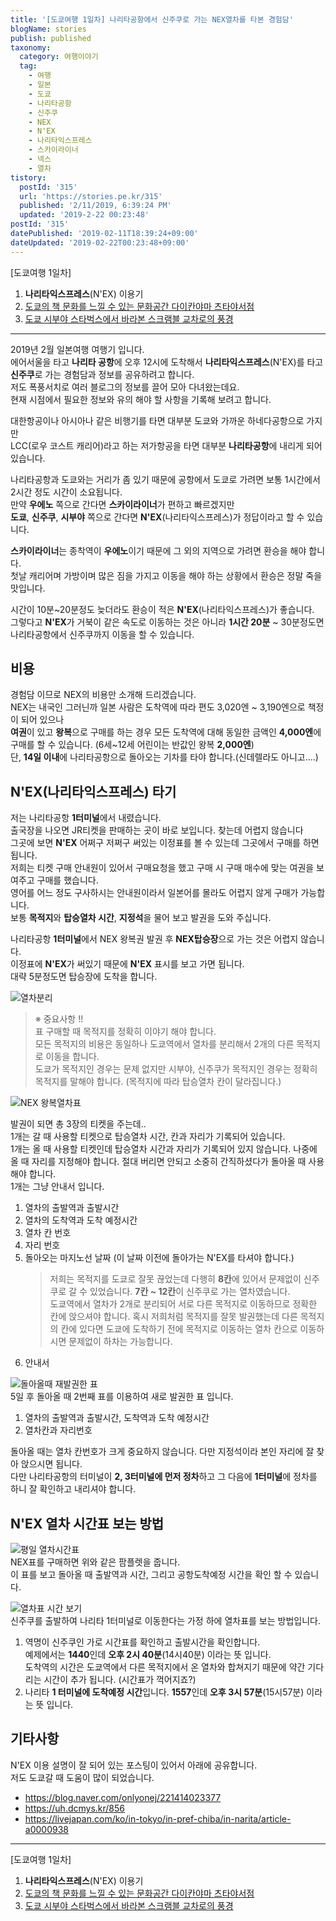 ```yaml
---
title: '[도쿄여행 1일차] 나리타공항에서 신주쿠로 가는 NEX열차를 타본 경험담'
blogName: stories
publish: published
taxonomy:
  category: 여행이야기
  tag:
    - 여행
    - 일본
    - 도쿄
    - 나리타공항
    - 신주쿠
    - NEX
    - N'EX
    - 나리타익스프레스
    - 스카이라이너
    - 넥스
    - 열차
tistory:
  postId: '315'
  url: 'https://stories.pe.kr/315'
  published: '2/11/2019, 6:39:24 PM'
  updated: '2019-2-22 00:23:48'
postId: '315'
datePublished: '2019-02-11T18:39:24+09:00'
dateUpdated: '2019-02-22T00:23:48+09:00'
---
```




[도쿄여행 1일차]
1. **나리타익스프레스**(N'EX) 이용기
1. [도쿄의 책 문화를 느낄 수 있는 문화공간 다이칸야마 츠타야서점](https://stories.pe.kr/317)
1. [도쿄 시부야 스타벅스에서 바라본 스크램블 교차로의 풍경](https://stories.pe.kr/318)

--- 

2019년 2월 일본여행 여행기 입니다.  
에어서울을 타고 **나리타 공항**에 오후 12시에 도착해서 **나리타익스프레스**(N'EX)를 타고 **신주쿠**로 가는 경험담과 정보를 공유하려고 합니다.  
저도 폭풍서치로 여러 블로그의 정보를 끌어 모아 다녀왔는데요.  
현재 시점에서 필요한 정보와 유의 해야 할 사항을 기록해 보려고 합니다.  

대한항공이나 아시아나 같은 비행기를 타면 대부분 도쿄와 가까운 하네다공항으로 가지만   
 LCC(로우 코스트 캐리어)라고 하는 저가항공을 타면 대부분 **나리타공항**에 내리게 되어 있습니다.   

나리타공항과 도쿄와는 거리가 좀 있기 때문에 공항에서 도쿄로 가려면 보통 1시간에서 2시간 정도 시간이 소요됩니다.  
만약 **우에노** 쪽으로 간다면 **스카이라이너**가 편하고 빠르겠지만   
**도쿄**, **신주쿠**, **시부야** 쪽으로 간다면 **N'EX**(나리타익스프레스)가 정답이라고 할 수 있습니다.  

**스카이라이너**는 종착역이 **우에노**이기 때문에 그 외의 지역으로 가려면 환승을 해야 합니다.  
첫날 캐리어며 가방이며 많은 짐을 가지고 이동을 해야 하는 상황에서 환승은 정말 죽을 맛입니다.  

시간이 10분~20분정도 늦더라도 환승이 적은 **N'EX**(나리타익스프레스)가 좋습니다.  
그렇다고 **N'EX**가 거북이 같은 속도로 이동하는 것은 아니라 **1시간 20분** ~ 30분정도면 나리타공항에서 신주쿠까지 이동을 할 수 있습니다.   


## 비용
경험담 이므로 NEX의 비용만 소개해 드리겠습니다.  
NEX는 내국인 그러닌까 일본 사람은 도착역에 따라 편도 3,020엔 ~ 3,190엔으로 책정이 되어 있으나   
**여권**이 있고 **왕복**으로 구매를 하는 경우 모든 도착역에 대해 동일한 금액인 **4,000엔**에 구매를 할 수 있습니다. (6세~12세 어린이는 반값인 왕복 **2,000엔**)  
단, **14일 이내**에 나리타공항으로 돌아오는 기차를 타야 합니다.(신데렐라도 아니고....)   


## **N'EX(나리타익스프레스)** 타기  
저는 나리타공항 **1터미널**에서 내렸습니다.   
출국장을 나오면 JR티켓을 판매하는 곳이 바로 보입니다. 찾는데 어렵지 않습니다  
그곳에 보면 **N'EX** 어쩌구 저쩌구 써있는 이정표를 볼 수 있는데 그곳에서 구매를 하면 됩니다.  
저희는 티켓 구매 안내원이 있어서 구매요청을 했고 구매 시 구매 매수에 맞는 여권을 보여주고 구매를 했습니다.  
영어를 어느 정도 구사하시는 안내원이라서 일본어를 몰라도 어렵지 않게 구매가 가능합니다.  
보통 **목적지**와 **탑승열차 시간**, **지정석**을 물어 보고 발권을 도와 주십니다.   

나리타공항 **1터미널**에서 NEX 왕복권 발권 후 **NEX탑승장**으로 가는 것은 어렵지 않습니다.  
이정표에 **N'EX**가 써있기 때문에 **N'EX** 표시를 보고 가면 됩니다.  
대략 5분정도면 탑승장에 도착을 합니다.   


![열차분리](images/2019-02-11-15-06-28.png)   
> ※ 중요사항 !!  
> 표 구매할 때 목적지를 정확히 이야기 해야 합니다.  
> 모든 목적지의 비용은 동일하나 도쿄역에서 열차를 분리해서 2개의 다른 목적지로 이동을 합니다.  
> 도쿄가 목적지인 경우는 문제 없지만 시부야, 신주쿠가 목적지인 경우는 정확히 목적지를 말해야 합니다. (목적지에 따라 탑승열차 칸이 달라집니다.)   

![NEX 왕복열차표](images/2019-02-11-15-45-35.png)  

발권이 되면 총 3장의 티켓을 주는데..   
1개는 갈 때 사용할 티켓으로 탑승열차 시간, 칸과 자리가 기록되어 있습니다.   
1개는 올 때 사용할 티켓인데 탑승열차 시간과 자리가 기록되어 있지 않습니다. 나중에 올 때 자리를 지정해야 합니다. 절대 버리면 안되고 소중히 간직하셨다가 돌아올 때 사용해야 합니다.    
1개는 그냥 안내서 입니다.   

1. 열차의 출발역과 출발시간  
1. 열차의 도착역과 도착 예정시간  
1. 열차 칸 번호  
1. 자리 번호  
1. 돌아오는 마지노선 날짜 (이 날짜 이전에 돌아가는 N'EX를 타셔야 합니다.)   
    > 저희는 목적지를 도쿄로 잘못 끊었는데 다행히 **8칸**에 있어서 문제없이 신주쿠로 갈 수 있었습니다. **7칸 ~ 12칸**이 신주쿠로 가는 열차였습니다.  
    > 도쿄역에서 열차가 2개로 분리되어 서로 다른 목적지로 이동하므로 정확한 칸에 앉으셔야 합니다. 혹시 저희처럼 목적지를 잘못 발권했는데 다른 목적지의 칸에 있다면 도쿄에 도착하기 전에 목적지로 이동하는 열차 칸으로 이동하시면 문제없이 하차는 가능합니다.
1. 안내서 

![돌아올때 재발권한 표](images/2019-02-11-15-46-15.png)   
5일 후 돌아올 때 2번째 표를 이용하여 새로 발권한 표 입니다.   

1. 열차의 출발역과 출발시간, 도착역과 도착 예정시간 
1. 열차칸과 자리번호   

돌아올 때는 열차 칸번호가 크게 중요하지 않습니다. 다만 지정석이라 본인 자리에 잘 찾아 앉으시면 됩니다.  
다만 나리타공항의 터미널이 **2, 3터미널에 먼저 정차**하고 그 다음에 **1터미널**에 정차를 하니 잘 확인하고 내리셔야 합니다.



## N'EX 열차 시간표 보는 방법  

![평일 열차시간표](images/2019-02-11-16-00-04.png)  
NEX표를 구매하면 위와 같은 팜플렛을 줍니다.  
이 표를 보고 돌아올 때 출발역과 시간, 그리고 공항도착예정 시간을 확인 할 수 있습니다.  


![열차표 시간 보기](images/2019-02-11-16-07-19.png)  
신주쿠를 출발하여 나리타 1터미널로 이동한다는 가정 하에 열차표를 보는 방법입니다.   

1. 역명이 신주쿠인 가로 시간표를 확인하고 출발시간을 확인합니다.  
   예제에서는 **1440**인데 **오후 2시 40분**(14시40분) 이라는 뜻 입니다.   
   도착역의 시간은 도쿄역에서 다른 목적지에서 온 열차와 합쳐지기 때문에 약간 기다리는 시간이 추가 됩니다.  (시간표가 꺽어지죠?)
1. 나리타 **1 터미널에 도착예정 시간**입니다. **1557**인데 **오후 3시 57분**(15시57분) 이라는 뜻 입니다.   


## 기타사항  
N'EX 이용 설명이 잘 되어 있는 포스팅이 있어서 아래에 공유합니다.  
저도 도쿄갈 때 도움이 많이 되었습니다.  

- https://blog.naver.com/onlyonej/221414023377 
- https://uh.dcmys.kr/856 
- https://livejapan.com/ko/in-tokyo/in-pref-chiba/in-narita/article-a0000938

--- 

[도쿄여행 1일차]
1. **나리타익스프레스**(N'EX) 이용기
1. [도쿄의 책 문화를 느낄 수 있는 문화공간 다이칸야마 츠타야서점](https://stories.pe.kr/317)
1. [도쿄 시부야 스타벅스에서 바라본 스크램블 교차로의 풍경](https://stories.pe.kr/318)

